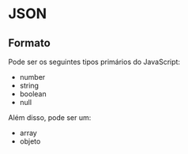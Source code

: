 # JSON 

## Formato
Pode ser os seguintes tipos primários do JavaScript:
- number
- string
- boolean
- null

Além disso, pode ser um:
- array
- objeto